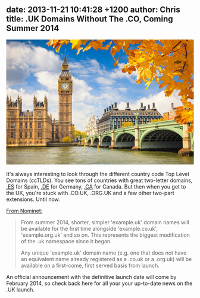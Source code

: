 date: 2013-11-21 10:41:28 +1200
author: Chris
title: .UK Domains Without The .CO, Coming Summer 2014
----

![bigstock-Big-Ben-with-autumn-leaves-Lo-49194818.jpg](/media/2013-11-21-bigstock-Big-Ben-with-autumn-leaves-Lo-49194818.jpg)

<!-- excerpt -->

It's always interesting to look through the different country code Top Level Domains (ccTLDs). You see tons of countries with great two-letter domains, [.ES](https://iwantmyname.com/domains/es-spanish-domain-name-registration-for-spain) for Spain, [.DE](https://iwantmyname.com/domains/de-german-domain-name-registration-for-germany) for Germany, [.CA](https://iwantmyname.com/domains/ca-canadian-domain-name-registration-for-canada) for Canada. But then when you get to the UK, you're stuck with .CO.UK, .ORG.UK and a few other two-part extensions. Until now.

<!-- /excerpt -->

[From Nominet:](http://www.nominet.org.uk/news/press-releases/nominet-introduce-shorter-uk-domain-name-registrations)

> From summer 2014, shorter, simpler 'example.uk' domain names will be available for the first time alongside 'example.co.uk', 'example.org.uk' and so on. This represents the biggest modification of the .uk namespace since it began.
>
>  Any unique 'example.uk' domain name (e.g. one that does not have an equivalent name already registered as a .co.uk or a .org.uk) will be available on a first-come, first served basis from launch.

An official announcement with the definitive launch date will come by February 2014, so check back here for all your your up-to-date news on the .UK launch.
